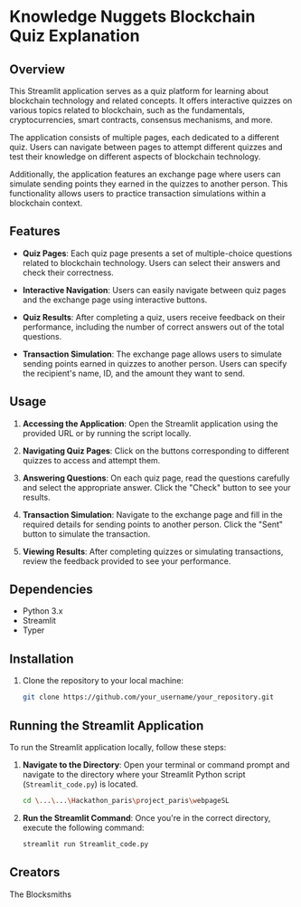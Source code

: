 # Knowledge Nuggets Blockchain Quiz Explanation

## Overview

This Streamlit application serves as a quiz platform for learning about blockchain technology and related concepts. It offers interactive quizzes on various topics related to blockchain, such as the fundamentals, cryptocurrencies, smart contracts, consensus mechanisms, and more.

The application consists of multiple pages, each dedicated to a different quiz. Users can navigate between pages to attempt different quizzes and test their knowledge on different aspects of blockchain technology.

Additionally, the application features an exchange page where users can simulate sending points they earned in the quizzes to another person. This functionality allows users to practice transaction simulations within a blockchain context.

## Features

- **Quiz Pages**: Each quiz page presents a set of multiple-choice questions related to blockchain technology. Users can select their answers and check their correctness.
  
- **Interactive Navigation**: Users can easily navigate between quiz pages and the exchange page using interactive buttons.

- **Quiz Results**: After completing a quiz, users receive feedback on their performance, including the number of correct answers out of the total questions.

- **Transaction Simulation**: The exchange page allows users to simulate sending points earned in quizzes to another person. Users can specify the recipient's name, ID, and the amount they want to send.

## Usage

1. **Accessing the Application**: Open the Streamlit application using the provided URL or by running the script locally.

2. **Navigating Quiz Pages**: Click on the buttons corresponding to different quizzes to access and attempt them.

3. **Answering Questions**: On each quiz page, read the questions carefully and select the appropriate answer. Click the "Check" button to see your results.

4. **Transaction Simulation**: Navigate to the exchange page and fill in the required details for sending points to another person. Click the "Sent" button to simulate the transaction.

5. **Viewing Results**: After completing quizzes or simulating transactions, review the feedback provided to see your performance.

## Dependencies

- Python 3.x
- Streamlit
- Typer

## Installation

1. Clone the repository to your local machine:

   ```bash
   git clone https://github.com/your_username/your_repository.git

## Running the Streamlit Application

To run the Streamlit application locally, follow these steps:

1. **Navigate to the Directory**: Open your terminal or command prompt and navigate to the directory where your Streamlit Python script (`Streamlit_code.py`) is located.
   
   ```bash
   cd \...\...\Hackathon_paris\project_paris\webpageSL
2. **Run the Streamlit Command**: Once you're in the correct directory, execute the following command:

   ```bash
   streamlit run Streamlit_code.py
## Creators

The Blocksmiths